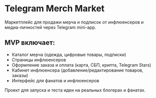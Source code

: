 # Telegram Merch Market

Маркетплейс для продажи мерча и подписок от инфлюенсеров и медиа-личностей через Telegram mini-app.

## MVP включает:
- Каталог мерча (одежда, цифровые товары, подписки)
- Страницы инфлюенсеров
- Оформление заказа и оплата (карта, СБП, крипта, Telegram Stars)
- Кабинет инфлюенсера (добавление/редактирование товаров, заказы)
- Интерфейс для фанатов и инфлюенсеров

Проект для запуска и теста идеи на реальных блогерах и фанатах.
